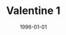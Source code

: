 ---
type: compilation
title: Valentine 1
date: 1996-01-01
img: /images/compilations/valentine-1.jpg
discs:
  - tracks:
    - Over And Over Again
    - No Turning Back
    - Eyes In The Mirror
    - Where Do We Go From Here
    - Take My Hand
    - Only Your Love
    - Morinezumi
    - The Mourning Minstrel
    - Megaman
    - Love Takes Me Higher
    - Never Be Lonely
    - Ma Cherie
    - Just For Fun
    - God
credits:
  - key: Artwork
    value: Robby Valentine
  - key: Production
    value: John Sonneveld
  - key: Mixing
    value: Robby Valentine
---